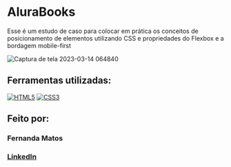 # AluraBooks

Esse é um estudo de caso para colocar em prática os conceitos de posicionamento de elementos utilizando CSS e propriedades do Flexbox e a bordagem mobile-first
<br/>

![Captura de tela 2023-03-14 064840](https://user-images.githubusercontent.com/57001918/224963506-73c54c2d-452f-4465-8466-6585dd8de910.png)

<h2>Ferramentas utilizadas:</h2>

[![HTML5](https://img.shields.io/badge/HTML5-E34F26?style=for-the-badge&logo=html5&logoColor=white)](https://developer.mozilla.org/pt-BR/docs/Web/HTML)
[![CSS3](https://img.shields.io/badge/CSS3-1572B6?style=for-the-badge&logo=css3&logoColor=white)](https://developer.mozilla.org/pt-BR/docs/Web/CSS)

## Feito por: 

### Fernanda Matos

### [LinkedIn](https://www.linkedin.com/in/ferlimatos/)